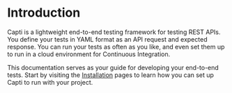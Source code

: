 
# Introduction

Capti is a lightweight end-to-end testing framework for testing REST APIs. You define your tests in YAML format as an API request and expected response. You can run your tests as often as you like, and even set them up to run in a cloud environment for Continuous Integration.

This documentation serves as your guide for developing your end-to-end tests. Start by visiting the [Installation](chapter_2.md) pages to learn how you can set up Capti to run with your project.
